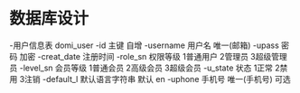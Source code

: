 # 数据库设计
-用户信息表 domi_user
-id   主键 自增
-username 用户名 唯一(邮箱)
-upass 密码 加密
-creat_date 注册时间
-role_sn 权限等级 1普通用户 2管理员 3超级管理员
-level_sn 会员等级 1普通会员 2高级会员 3超级会员
-u_state 状态 1正常 2禁用 3注销
-default_l  默认语言字符串   默认 en
-uphone 手机号 唯一(手机号) 可选